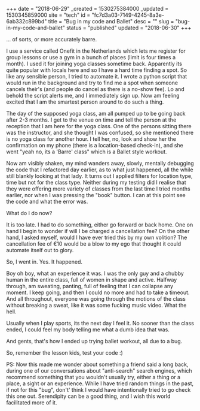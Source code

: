 +++
date = "2018-06-29"
_created = 1530275384000
_updated = 1530345859000
site = "tech"
id = "fc7d3a03-7149-4245-8a3e-6ab332c899bd"
title = "Bug in my code and Ballet"
desc = ""
slug = "bug-in-my-code-and-ballet"
status = "published"
updated = "2018-06-30"
+++


... of sorts, or more accurately barre.

I use a service called Onefit in the Netherlands which lets me register for group lessons or use a gym in a bunch of places (limit is four times a month). I used it for joining yoga classes sometime back. Apparently its quite popular with locals here and so I have a hard time finding a spot. So like any sensible person, I tried to automate it. I wrote a python script that would run in the background and try to find me a spot when someone cancels their's (and people do cancel as there is a no-show fee). Lo and behold the script alerts me, and I immediately sign up. Now am feeling excited that I am the smartest person around to do such a thing.

The day of the supposed yoga class, am all pumped up to be going back after 2-3 months. I get to the venue on time and tell the person at the reception that I am here for the yoga class. One of the persons sitting there was the instructor, and she thought I was confused, so she mentioned there is no yoga class for another hour. I tell her, no, look and show her the confirmation on my phone (there is a location-based check-in), and she went "yeah no, its a 'Barre' class" which is a Ballet style workout.

Now am visibly shaken, my mind wanders away, slowly, mentally debugging the code that I refactored day earlier, as to what just happened, all the while still blankly looking at that lady. It turns out I applied filters for location type, time but not for the class type. Neither during my testing did I realise that they were offering more variety of classes from the last time I tried months earlier, nor when I was pressing the "book" button. I can at this point see the code and what the error was.

What do I do now?

It is too late. I had to do something, either go forward or back home. One on hand I begin to wonder if will I be charged a cancellation fee? On the other hand, I asked myself, would I have ever tried this by my own volition? The cancellation fee of €10 would be a blow to my ego that thought it could automate itself out to glory.

So, I went in. Yes. It happened.

Boy oh boy, what an experience it was. I was the only guy and a chubby human in the entire class, full of women in shape and active. Halfway through, am sweating, panting, full of feeling that I can collapse any moment. I keep going, and then I could no more and had to take a timeout. And all throughout, everyone was going through the motions of the class without breaking a sweat, like it was some fucking music video. What the hell.

Usually when I play sports, its the next day I feel it. No sooner than the class ended, I could feel my body telling me what a dumb idea that was.

And gents, that's how I ended up trying ballet workout, all due to a bug.


So, remember the lesson kids, test your code :)

PS: Now this made me wonder about something a friend said a long back, during one of our conversations about "anti-search" search engines, which recommend something that you wouldn't usually try, either a thing or a place, a sight or an experience. While I have tried random things in the past, if not for this "bug", don't' think I would have intentionally tried to go check this one out. Serendipity can be a good thing, and I wish this world facilitated more of it.




	
